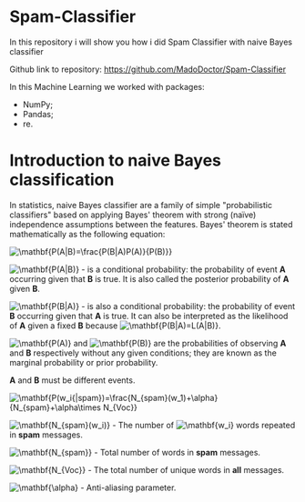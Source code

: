 # Spam-Classifier
In this repository i will show you how i did Spam Classifier with naive Bayes classifier

Github link to repository: https://github.com/MadoDoctor/Spam-Classifier

In this Machine Learning we worked with packages:

* NumPy;
* Pandas;
* re.

# Introduction to naive Bayes classification

In statistics, naive Bayes classifier are a family of simple "probabilistic classifiers" based on applying Bayes' theorem with strong (naïve) independence assumptions between the features. Bayes' theorem is stated mathematically as the following equation:

<img src="https://latex.codecogs.com/svg.image?\mathbf{P(A|B)=\frac{P(B|A)P(A)}{P(B)}}" title="\mathbf{P(A|B)=\frac{P(B|A)P(A)}{P(B)}}" />

<img src="https://latex.codecogs.com/svg.image?\mathbf{P(A|B)}" title="\mathbf{P(A|B)}" /> - is a conditional probability: the probability of event **A** occurring given that **B** is true. It is also called the posterior probability of **A** given **B**.

<img src="https://latex.codecogs.com/svg.image?\mathbf{P(B|A)}" title="\mathbf{P(B|A)}" /> -  is also a conditional probability: the probability of event **B** occurring given that **A** is true. It can also be interpreted as the likelihood of **A** given a fixed **B** because <img src="https://latex.codecogs.com/svg.image?\mathbf{P(B|A)=L(A|B)}" title="\mathbf{P(B|A)=L(A|B)}" />.

<img src="https://latex.codecogs.com/svg.image?\mathbf{P(A)}" title="\mathbf{P(A)}" /> and <img src="https://latex.codecogs.com/svg.image?\mathbf{P(B)}" title="\mathbf{P(B)}" /> are the probabilities of observing **A** and **B** respectively without any given conditions; they are known as the marginal probability or prior probability.

**A** and **B** must be different events.

<img src="https://latex.codecogs.com/svg.image?\mathbf{P(w_i{|spam})=\frac{N_{spam}(w_1)&plus;\alpha}{N_{spam}&plus;\alpha\times&space;N_{Voc}}" title="\mathbf{P(w_i{|spam})=\frac{N_{spam}(w_1)+\alpha}{N_{spam}+\alpha\times N_{Voc}}" />


<img src="https://latex.codecogs.com/svg.image?\mathbf{N_{spam}(w_i)}" title="\mathbf{N_{spam}(w_i)}" /> - The number of <img src="https://latex.codecogs.com/svg.image?\mathbf{w_i}" title="\mathbf{w_i}" /> words repeated in **spam** messages.

<img src="https://latex.codecogs.com/svg.image?\mathbf{N_{spam}}" title="\mathbf{N_{spam}}" /> - Total number of words in **spam** messages.

<img src="https://latex.codecogs.com/svg.image?\mathbf{N_{Voc}}" title="\mathbf{N_{Voc}}" /> - The total number of unique words in **all** messages.

<img src="https://latex.codecogs.com/svg.image?\mathbf{\alpha}" title="\mathbf{\alpha}" /> - Anti-aliasing parameter.

